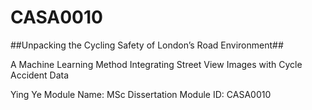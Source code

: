 # CASA0010
##Unpacking the Cycling Safety of London’s Road Environment##

A Machine Learning Method Integrating Street View Images with Cycle Accident Data

Ying Ye
Module Name: MSc Dissertation 
Module ID: CASA0010
